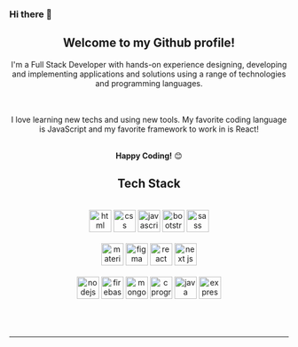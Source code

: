 ### Hi there 👋


<!--
**amnanoc/amnanoc** is a ✨ _special_ ✨ repository because its `README.md` (this file) appears on your GitHub profile.

Here are some ideas to get you started:

- 🔭 I’m currently working on ...
- 🌱 I’m currently learning ...
- 👯 I’m looking to collaborate on ...
- 🤔 I’m looking for help with ...
- 💬 Ask me about ...
- 📫 How to reach me: ...
- 😄 Pronouns: ...
- ⚡ Fun fact: ...
-->

<div align="center">
<h2>Welcome to my Github profile!</h2>

I'm a Full Stack Developer with hands-on experience designing, developing and implementing applications and solutions using a range of technologies and programming languages.
    
<br />
  
  
<br />
I love learning new techs and using new tools. My favorite coding language is JavaScript and my favorite framework to work in is React!
<br />
<br />

**Happy Coding!** 😊

</div>

<div align="center">

## Tech Stack

<br />
<a margin="10" href="https://developer.mozilla.org/en-US/docs/Web/HTML" target="_blank"><img margin="10px" height="40" alt="html"></a>
<a margin="10" href="https://developer.mozilla.org/en-US/docs/Web/CSS" target="_blank"><img margin="10px" height="40" alt="css"></a>
<a margin="10" href="https://developer.mozilla.org/en-US/docs/Web/JavaScript" target="_blank"><img margin="10px" height="40" alt="javascript"></a>
<a margin="10" href="https://getbootstrap.com" target="_blank"><img margin="10px" height="40" alt="bootstrap"></a>
<a margin="10" href="https://sass-lang.com" target="_blank"><img margin="10px" height="40" alt="sass"></a>
<br />
<br />
<a margin="10" href="https://mui.com" target="_blank"><img margin="10px" height="40" alt="material ui"></a>
<a margin="10" href="https://figma.com" target="_blank"><img margin="10px" height="40" alt="figma"></a>
<a margin="10" href="https://reactjs.org" target="_blank"><img margin="10px" height="40" alt="react"></a>
<a margin="10" href="https://nextjs.org" target="_blank"><img margin="10px" height="40" alt="next js"></a>
<br />
<br />
<a margin="10" href="https://nodejs.org" target="_blank"><img margin="10px" height="40" alt="nodejs"></a>
<a margin="10" href="https://firebase.google.com" target="_blank"><img margin="10px" height="40" alt="firebase"></a>
<a margin="10" href="https://mongodb.com" target="_blank"><img margin="10px" height="40" alt="mongodb"></a>
<a margin="10" href="https://devdocs.io/c/" target="_blank"><img margin="10px" height="40" alt="c programming"></a>
<a margin="10" href="https://devdocs.io/java/" target="_blank"><img margin="10px" height="40" alt="java programming"></a>
<a margin="10" href="https://expressjs.com" target="_blank"><img margin="10px" height="40" alt="express"></a>
</div>
<br />
<br />

<div align="center">
<br />

---


